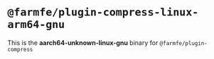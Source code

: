 # `@farmfe/plugin-compress-linux-arm64-gnu`

This is the **aarch64-unknown-linux-gnu** binary for `@farmfe/plugin-compress`
